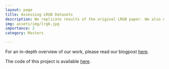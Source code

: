 ```yaml
---
layout: page
title: Assessing LRGB Datasets
description: We replicate results of the original LRGB paper. We also explore alternative approaches to mitigate the problem of Long Range Interactions (LRI). Furthermore, we also conduct qualitative and quantitative experiments to assess whether the LRGB datasets are representative of LRI.
img: assets/img/lrgb.jpg
importance: 2
category: Masters

---
```


For an in-depth overview of our work, please read our blogpost [here](https://github.com/madhu221b/uva-dl2-team11/blob/main/blogpost.md).

The code of this project is available [here](https://github.com/madhu221b/uva-dl2-team11).

